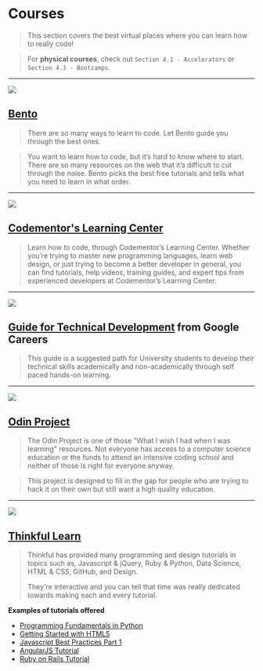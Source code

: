 # Courses

> This section covers the best virtual places where you can learn how to really code!

> For **physical courses**, check out `Section 4.1 - Accelerators` or `Section 4.3 - Bootcamps`.

---

![](https://www.bento.io/static/img/twitter_card_2.png)

## [Bento](https://www.bento.io/)

> There are so many ways to learn to code. Let Bento guide you through the best ones.

> You want to learn how to code, but it’s hard to know where to start. There are so many resources on the web that it’s difficult to cut through the noise. Bento picks the best free tutorials and tells what you need to learn in what order.

---

![](http://cdn.geekwire.com/wp-content/uploads/codementor-logo-2.png)

## [Codementor's Learning Center](https://www.codementor.io/learn)

> Learn how to code, through Codementor’s Learning Center. Whether you’re trying to master new programming languages, learn web design, or just trying to become a better developer in general, you can find tutorials, help videos, training guides, and expert tips from experienced developers at Codementor’s Learning Center.

---

![](http://www.google.com/about/careers/files/home.jpg)

## [Guide for Technical Development](https://www.google.com/about/careers/students/guide-to-technical-development.html) from Google Careers

> This guide is a suggested path for University students to develop their technical skills academically and non-academically through self paced hands-on learning.

---

![](http://airpair-blog.s3.amazonaws.com/wp-content/uploads/2014/04/The-Odin-Project-Open-Sourced-Free-Curriculum.png)

## [Odin Project](http://www.theodinproject.com/home)

> The Odin Project is one of those "What I wish I had when I was learning" resources. Not everyone has access to a computer science education or the funds to attend an intensive coding school and neither of those is right for everyone anyway.

> This project is designed to fill in the gap for people who are trying to hack it on their own but still want a high quality education.

---

![](https://huacm.files.wordpress.com/2015/03/thinkful.png)

## [Thinkful Learn](http://www.thinkful.com/learn)

> Thinkful has provided many programming and design tutorials in topics such as, Javascript & jQuery, Ruby & Python, Data Science, HTML & CSS, GitHub, and Design.
>
> They're interactive and you can tell that time was really dedicated towards making each and every tutorial.

**Examples of tutorials offered**

- [Programming Fundamentals in Python](http://www.thinkful.com/learn/intro-to-python-tutorial/)
- [Getting Started with HTML5](http://www.thinkful.com/learn/getting-started-with-html5)
- [Javascript Best Practices Part 1](http://www.thinkful.com/learn/javascript-best-practices-1/)
- [AngularJS Tutorial](http://www.thinkful.com/learn/angularjs-tutorial-build-a-gmail-clone/)
- [Ruby on Rails Tutorial](http://www.thinkful.com/learn/ruby-on-rails-tutorial/)
